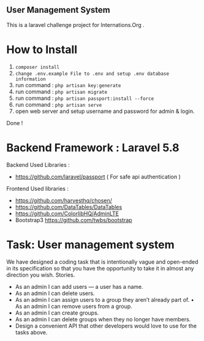 
## User Management System

This is a laravel challenge project for Internations.Org . 

# How to Install

1. `composer install`
2.  `change .env.example File to .env and setup .env database information`
3. run command : `php artisan key:generate`
4. run command : `php artisan migrate`
5. run command : `php artisan passport:install --force`
6. run command : `php artisan serve`
7. open web server and setup username and password for admin & login.

Done !

# Backend Framework : Laravel 5.8

Backend Used Libraries :
- https://github.com/laravel/passport ( For safe api authentication )

Frontend Used libraries :
- https://github.com/harvesthq/chosen/
- https://github.com/DataTables/DataTables
- https://github.com/ColorlibHQ/AdminLTE
- Bootstrap3 https://github.com/twbs/bootstrap


# Task: User management system
We have designed a coding task that is intentionally vague and open-ended in its specification so that you have the opportunity to take it in almost any direction you wish.
Stories.

- As an admin I can add users — a user has a name.
- As an admin I can delete users.
- As an admin I can assign users to a group they aren’t already part of. • As an admin I can remove users from a group.
- As an admin I can create groups.
- As an admin I can delete groups when they no longer have members.
-  Design a convenient API that other developers would love to use for the tasks above.
